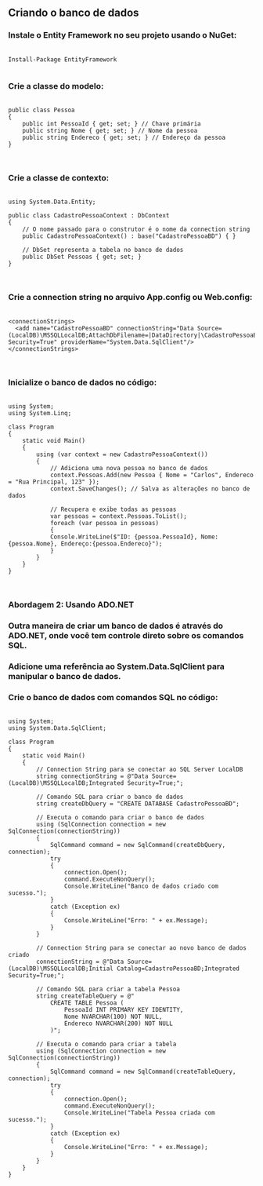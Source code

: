 ## Criando o banco de dados
### Instale o Entity Framework no seu projeto usando o NuGet:
<pre>
  <code>
Install-Package EntityFramework
  </code>
</pre>
### Crie a classe do modelo:
<pre>
  <code>
public class Pessoa
{
    public int PessoaId { get; set; } // Chave primária
    public string Nome { get; set; } // Nome da pessoa
    public string Endereco { get; set; } // Endereço da pessoa
}

  </code>
</pre>
### Crie a classe de contexto:
<pre>
  <code>
using System.Data.Entity;

public class CadastroPessoaContext : DbContext
{
    // O nome passado para o construtor é o nome da connection string
    public CadastroPessoaContext() : base("CadastroPessoaBD") { }

    // DbSet representa a tabela no banco de dados
    public DbSet<Pessoa> Pessoas { get; set; }
}

  </code>
</pre>
### Crie a connection string no arquivo App.config ou Web.config:
<pre>
  <code>
&#60connectionStrings&#62
  &#60add name="CadastroPessoaBD" connectionString="Data Source=(LocalDB)\MSSQLLocalDB;AttachDbFilename=|DataDirectory|\CadastroPessoaBD.mdf;Integrated Security=True" providerName="System.Data.SqlClient"/&#62
&#60/connectionStrings&#62

  </code>
</pre>
### Inicialize o banco de dados no código:
<pre>
  <code>
using System;
using System.Linq;

class Program
{
    static void Main()
    {
        using (var context = new CadastroPessoaContext())
        {
            // Adiciona uma nova pessoa no banco de dados
            context.Pessoas.Add(new Pessoa { Nome = "Carlos", Endereco = "Rua Principal, 123" });
            context.SaveChanges(); // Salva as alterações no banco de dados

            // Recupera e exibe todas as pessoas
            var pessoas = context.Pessoas.ToList();
            foreach (var pessoa in pessoas)
            {
            Console.WriteLine($"ID: {pessoa.PessoaId}, Nome: {pessoa.Nome}, Endereço:{pessoa.Endereco}");
            }
        }
    }
}

  </code>
</pre>
### Abordagem 2: Usando ADO.NET
### Outra maneira de criar um banco de dados é através do ADO.NET, onde você tem controle direto sobre os comandos SQL.

### Adicione uma referência ao System.Data.SqlClient para manipular o banco de dados.

### Crie o banco de dados com comandos SQL no código:
<pre>
  <code>
using System;
using System.Data.SqlClient;

class Program
{
    static void Main()
    {
        // Connection String para se conectar ao SQL Server LocalDB
        string connectionString = @"Data Source=(LocalDB)\MSSQLLocalDB;Integrated Security=True;";

        // Comando SQL para criar o banco de dados
        string createDbQuery = "CREATE DATABASE CadastroPessoaBD";

        // Executa o comando para criar o banco de dados
        using (SqlConnection connection = new SqlConnection(connectionString))
        {
            SqlCommand command = new SqlCommand(createDbQuery, connection);
            try
            {
                connection.Open();
                command.ExecuteNonQuery();
                Console.WriteLine("Banco de dados criado com sucesso.");
            }
            catch (Exception ex)
            {
                Console.WriteLine("Erro: " + ex.Message);
            }
        }

        // Connection String para se conectar ao novo banco de dados criado
        connectionString = @"Data Source=(LocalDB)\MSSQLLocalDB;Initial Catalog=CadastroPessoaBD;Integrated Security=True;";

        // Comando SQL para criar a tabela Pessoa
        string createTableQuery = @"
            CREATE TABLE Pessoa (
                PessoaId INT PRIMARY KEY IDENTITY,
                Nome NVARCHAR(100) NOT NULL,
                Endereco NVARCHAR(200) NOT NULL
            )";

        // Executa o comando para criar a tabela
        using (SqlConnection connection = new SqlConnection(connectionString))
        {
            SqlCommand command = new SqlCommand(createTableQuery, connection);
            try
            {
                connection.Open();
                command.ExecuteNonQuery();
                Console.WriteLine("Tabela Pessoa criada com sucesso.");
            }
            catch (Exception ex)
            {
                Console.WriteLine("Erro: " + ex.Message);
            }
        }
    }
}

  </code>
</pre>
